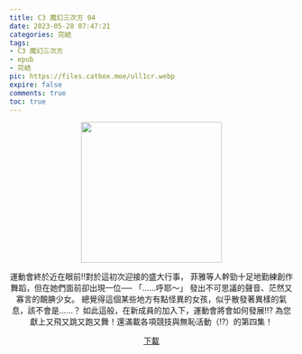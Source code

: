 ```yaml
---
title: C3 魔幻三次方 04
date: 2023-05-28 07:47:21
categories: 完結
tags:
- C3 魔幻三次方
- epub
- 完結
pic: https://files.catbox.moe/ull1cr.webp
expire: false
comments: true
toc: true
---
```


<div style="text-align:center" class="kratos-post-content">

<img width="250px" src="https://files.catbox.moe/ull1cr.webp">

<p>
運動會終於近在眼前!!對於這初次迎接的盛大行事，
菲雅等人幹勁十足地勤練創作舞蹈，但在她們面前卻出現一位──
「……呼耶～」 發出不可思議的聲音、茫然又寡言的靦腆少女。
總覺得這個某些地方有點怪異的女孩，似乎散發著異樣的氣息，該不會是……？
如此這般，在新成員的加入下，運動會將會如何發展!!?
為您獻上又飛又跳又跑又舞！還滿載各項競技與無恥活動（!?）的第四集！
</p>

<p>
<a href="https://epubdatabase.azurewebsites.net/EBOOKS/EPUB/完結/C³ -魔幻三次方-/C³ -魔幻三次方- 04.epub?download=1">下載</a>
</p>

</div>